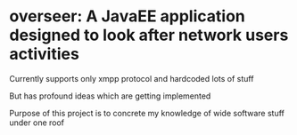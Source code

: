 # overseer: A JavaEE application designed to look after network users activities

Currently supports only xmpp protocol and hardcoded lots of stuff

But has profound ideas which are getting implemented

Purpose of this project is to concrete my knowledge of wide software stuff under one roof
